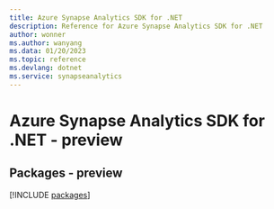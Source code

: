 ```yaml
---
title: Azure Synapse Analytics SDK for .NET
description: Reference for Azure Synapse Analytics SDK for .NET
author: wonner
ms.author: wanyang
ms.data: 01/20/2023
ms.topic: reference
ms.devlang: dotnet
ms.service: synapseanalytics
---
```

# Azure Synapse Analytics SDK for .NET - preview
## Packages - preview
[!INCLUDE [packages](synapse-analytics-index.md)]